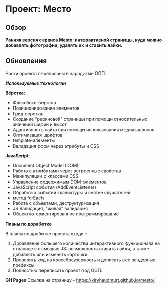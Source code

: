 # Проект: Место

## Обзор

__Ранняя версия сервиса Mesto: интерактивной страницы, куда можно добавлять фотографии, удалять их и ставить лайки.__

## Обновления

Части проекта переписаны в парадигме ООП.

***Используемые технологии***

__Вёрстка:__
* Флексбокс-верстка
* Позиционирование элементов
* Грид-верстка
* Создание "резиновой" страницы при помощи относительных значений ширин и высот
* Адаптивность сайта при помощи использования медиазапросов
* Оптимизация шрифтов
* template-элементы
* Валидация форм через атрибуты и CSS

__JavaScript:__
* Document Object Model (DOM)
* Работа с атрибутами через встроенные свойства
* Манипуляции с классами CSS
* Управление содержимым DOM-элементов
* JavaScript события (AddEventListener)
* Обработка событий клавиатуры и снятие слушателей
* метод forEach
* Работа с объектами, деструктуризация
* JS Валидация, "живая" валидация
* Объектно-ориентированное программирование

**Планы по доработке**

В планы по дработке проекта входит:
1. Добавление большего количества интерактивного функционала на странице с помощью JS: возможность ставить лайки, а также добавлять или изменять карточки.
2. Проверить код на кроссбраузерность и дописать все вендорные префиксы.
3. Полностью переписать проект под ООП.

**GH Pages**
Ссылка на страницу - https://kiryhaudmurt.github.io/mesto/